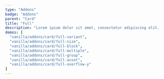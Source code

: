 ```yaml
---
type: "Addons"
badge: "Addons"
parent: "Card"
title: "Full"
description: "Lorem ipsum dolor sit amet, consectetur adipiscing elit. Nunc tempus laoreet leo sit amet iaculis."
demos: [
  "vanilla/addons/card/full-variant",
  "vanilla/addons/card/full-size",
  "vanilla/addons/card/full-block",
  "vanilla/addons/card/full-multiple",
  "vanilla/addons/card/full-group",
  "vanilla/addons/card/full-asset",
  "vanilla/addons/card/full-overflow-y"
]
---
```

